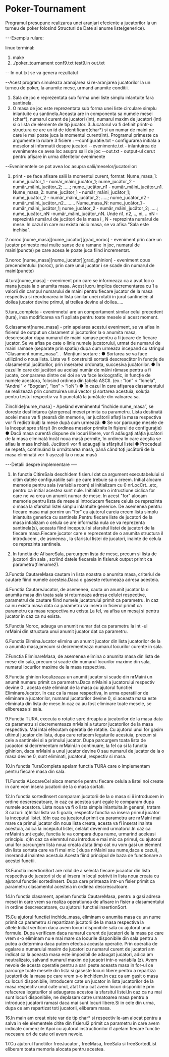 # Poker-Tournament
Programul presupune realizarea unei aranjari efeciente a jucatorilor la un turneu de poker folosind Structuri de Date si anume liste(generice).

---Exemplu rulare:

linux terminal:
1. make
2. ./poker_tournament conf9.txt test9.in out.txt

-- In out.txt se va genera rezultatul


--Acest program simuleaza aranajarea si re-aranjarea jucatorilor la un turneu de poker, la anumite mese, urmand anumite conditii.

1. Sala de joc e reprezentata sub forma unei liste simplu inlantuite fara santinela.
2. O masa de joc este reprezentata sub forma unei liste circulare simplu inlantuite cu santinela.Aceasta are in componenta sa numele mesei (char*), numarul curent de jucatori (int), numarul maxim de jucatori (int) si o lista de elemente de tip jucator.
3.Jucatorul va fi definit printr-o structura ce are un id de identificare(char*) si un numar de maini pe care le mai poate juca la momentul curent(int).
Programul primeste ca argumente la rulare 3 fisiere :
--configuratie.txt - configurarea initiala a meselor si informatii despre jucatori
--evenimente.txt - inlantuirea de evenimente ce avea loc asupra salii de joc
--out.txt - output-ul cerut pentru afișare în urma diferitelor evenimente

--Evenimentele ce pot avea loc asupra salii/meselor/jucatorilor:
1. print - se face afisare salii la momentul curent, format: Nume_masa_1: nume_jucător_1 - număr_mâini_jucător_1; nume_jucător_2 - număr_mâini_jucător_2; .....; nume_jucător_n1 - număr_mâini_jucător_n1.
Nume_masa_2: nume_jucător_1 - număr_mâini_jucător_1; nume_jucător_2 - număr_mâini_jucător_2; .....; nume_jucător_n2 -număr_mâini_jucător_n2.........
Nume_masa_N: nume_jucător_1 - număr_mâini_jucător_1; nume_jucător_2 - număr_mâini_jucător_2; .....; nume_jucător_nN -număr_mâini_jucător_nN. 
Unde n1, n2, .., ni, .. nN - reprezintă numărul de jucători de la masa i , N - reprezinta numărul de mese.
In cazul in care nu exista nicio masa, se va afisa "Sala este inchisa".

2.noroc [nume_masa][nume_jucator][grad_noroc] - eveniment prin care un jucator primeste mai multe sanse de a ramane in joc, numarul de maini(puncte) pe care acesa le poate juca fiind incrementat.

3.noroc [nume_masa][nume_jucator][grad_ghinion] - eveniment opus precendentului (noroc), prin care unui jucator i se scade din numarul de maini(puncte)

4.tura[nume_masa] - eveniment prin care se informeaza ca a avut loc o mana jucata la o anumita masa. Acest lucru implica decrementarea cu 1 a valorii din campul numarului de maini pentru fiecare jucator de la masa respectiva si reordonarea in lista similar unei rotatii in jurul santinelei: al doilea jucator devine primul, al treilea devine al doilea.....

5.tura_completa - evenimnetul are un comportament similar celui precedent (tura), insa modificarea va fi apliata pentru toate mesele al acest moment. 

6.clasament[nume_masa] - prin apelarea acestui eveniment, se va afisa in fisierul de output un clasament al jucatorilor la o anumita masa, descrescator dupa numarul de maini ramase pentru a fi jucare de fiecare jucator. Se va afisa pe cate o linie numele jucatorului, urmat de numarul de maini ramase (separate prin spatiu) dupa cum urmeaza incepand cu stringul "Clasament nume_masa".
. ​ Mențiuni sortare​ :
● Sortarea se va face utilizând o noua lista. Lista va fi construită sortată
descrescător în funcție de clasamentul jucătorilor, prin inserarea
ordonata, succesiva jucătorilor.
● În cazul în care doi jucători au același număr de mâini rămase pentru a
fi jucate, compararea dintre cei doi se va face lexicografic, in funcție de
numele acestora, folosind ordinea din tabela ASCII. (ex.: “Ion” <
“Ionela”, “Andrei” < “Bogdan”, “Ion” > “IoN”)
● În cazul în care afișarea clasamentului se realizează prin construirea
unui vector și sortarea acestuia, soluția pentru testul respectiv va fi
punctată la jumătate din valoarea sa.

7.inchide[nume_masa] - Apelând evenimentul “închide nume_masa”, se dorește desființarea (ștergerea) mesei primita ca parametru. Lista destinată acelei mese va fi ștearsă din memorie, iar jucătorii aflați la masa respectiva vor fi redistribuiți la mese după cum urmează:
  ● Se vor parcurge mesele de la început spre sfârșit (în ordinea meselor primite în fișierul de configurație)
  ● Dacă masa curentă dispune de locuri libere, vor fi adăugați atâția jucători de la masa eliminată încât noua masă permite, în ordinea în care aceștia se aflau la masa închisă. Jucătorii vor fi adaugați la sfârșitul listei
  ● Procedeul se repetă, continuând la următoarea masă, până când toți jucătorii de la masa eliminată vor fi așezați la o noua masă
  
  
  
 ---Detalii despre implementare ---
 
 1. In functia CitireSala deschidem fisierul dat ca argument executabelului si citim datele configuratiile salii pe care trebuie sa o creem. Initial alocam memorie pentru sala (variabila room) si initializam cu 0 nrLocCrt...etc, pentru ca initial acestea sunt nule. Initializam o intructiune ciclica for care ne va crea un anumit numar de mese. In acest "for" alocam memorie pentru lista de mese si introducem fiecare celula ce reprezinta o masa la sfarsitul listei simplu inlantuite generice. De asemenea pentru fiecare masa mai pornim un "for" cu ajutorul careia creem lista simplu inlantuita generica cu santinela.Pentru fiecare liste de jucatori de la masa intializam o celula ce are informatia nula ce va reprezenta santinela(s), aceasta fiind inceputul si sfarsitul listei de jucatori de la fiecare masa.Fiecare jucator care e reprezentat de o anumita structura il introducem , de asmenea , la sfaristul listei de jucatori, inainte de celula ce reprezinta santinela.

2. In functia de AfisareSala, parcurgem lista de mese, precum si lista de jucatori din sala , scriind datele fiecareia in fisieruk output primit ca parametru(filename2).

3.Functia CautareMasa cautam in lista noastra o anumita masa, criteriul de cautare fiind numele acesteia.Daca o gaseste returneaza adresa acesteia.

4.Functia CautareJucator, de asemenea, cauta un anumit jucator la o anumita masa din toata sala si returneaza adresa celulei respective, parametrul de cautare fiind numele jucatorului primit ca parametru. In caz ca nu exista masa data ca parametru va insera in fisierul primit ca parametru ca masa respectiva nu exista.La fel, va afisa un mesaj si pentru jucator in caz ca nu exista.

5.Functia Noroc, adauga un anumit numar dat ca parametru la int -ul nrMaini din structura unui anumit jucator dat ca parametru.

6.Functia EliminaJucator elimina un anumit jucator din lista jucatorilor de la o anumita masa,precum si decrementeaza numarul locurilor curente in sala.

7.Functia EliminareMasa, de asemenea elimina o anumita masa din lista de mese din sala, precum si scade din numarul locurilor maxime din sala, numarul locurilor maxime de la masa respectiva.

8.Functia ghinion localizeaza un anumit jucator si scade din nrMaini un anumit numaru primit ca parametru.Daca nrMaini a jucatorului respectiv devine 0 , acesta este eliminat de la masa cu ajutorul functiei EliminareJucator. In caz ca la masa respectiva, in urma operatiilor de eliminare a jucatorilor, numarul jucatorilor devine 0, si aceasta masa este eliminata din lista de mese.In caz ca au fost eliminare toate mesele, se elibereaza si sala.

9.Functia TURA, executa o rotatie spre dreapta a jucatorilor de la masa data ca parametru si decrementeaza nrMaini a tuturor jucatorilor de la masa respectiva. Mai intai efecutam operatia de rotatie. Cu ajutorul unui for gasim ultimul jucator din lista, dupa care refacem legaturile acestuia, precum si cele a santinelei si a primului jucator. Dupa parcurgem toata lista de jucaotori si decrementam nrMaini.In continuare, la fel ca si la functia gihinion, daca nrMaini a unui jucator devine 0 sau numarul de jucator de la o masa devine 0, sunt eliminati, jucatorul ,respectiv si masa.

10.In functia TuraCompleta apelam functia TURA care o implementam pentru fiecare masa din sala.

11.Functia ALocareCel aloca memorie pentru fiecare celula a listei noi create in care vom insera jucatorii de la o masa sortati.

12.In functia sortedInsert comparam jucatorii de la o masa si ii introducem in ordine descrescatoare, in caz ca acestea sunt egale le comparam dupa numele acestora.
Lista noua va fi o lista simpla inlantuita.In general, tratam 3 cazuri:
a)Initial lista va fi goala, respectiv functia va insera primul jucator la inceputul listei.
b)In caz ca jucatorul primit ca parametru are nrMaini mai mare ca primul jucator din noua lista creata, acesta va fi inserat inainte acestuia, adica la inceputul listei, celalat devenind urmatorul.In caz ca nrMaini sunt egale, functia le va compara dupa nume, urmarind aceleasi principiu.
c)In caz ca elemntul nou introdus e mai mic ca primul, cu ajutorul unui for parcurgem lista noua creata atata timp cat nu vom gasi un element din lista sortata care va fi mai mic ( dupa nrMaini sau nume,daca e cazul), inserandul inaintea acestuia.Acesta fiind principul de baza de functionare a acestei functii.

13.Functia insertionSort are rolul de a selecta fiecare jucaotor din lista respectiva de jucatori si de al insera in locul potrivit in lista noua creata cu ajutorul functiei sortedInsert. Dupa care printeaza intr-un fisier primit ca parametru clasamentul acesteia in ordinea descrescatoare.

14.In functia clasament, apelam functia CautareMasa, pentru a gasi adresa mesei in care vrem sa realiza operatiunea de afisare in fisier a clasamentului in ordine descrescatoare, cu ajutorul functiei insertionSort.

15.Cu ajutorul functiei inchide_masa, eliminam o anumita masa cu un nume primit ca parametru si repartizam jucatorii de la masa respectiva la altele.Initial verificm daca avem locuri disponibile sala cu ajutorul unui formule. Dupa verificam daca numarul curent de jucatori de la masa pe care vrem s-o eliminam nu e mai mare ca locurile disponibile din sala pentru a putea a determina daca putem efectua aceasta operatie. Prin operatia de egalare a numarului maxim de jucatori cu numarul curent de jucatori am indicat ca la aceasta masa este imposibil de adaugat jucatori, adica am neutralizato, salvand numarul maxim de jucaotri intr-o variabila (z). Avem nevoie de acesta operatie pentru a sari peste aceasta masa in for-ul ce parcurge toate mesele din lista si gaseste locuri libere pentru a repartiza jucatorii de la masa pe care vrem s-o inchidem.In caz ca am gasit o masa cu locuri disponibile, introducem cate un jucator in lista jucatorilor de la masa respectiv unul cate unul, atat timp cat avem locuri disponibile prin refacerea legaturilor si adaugarea acestoa la sfarsitul listei.In caz ca nu mai sunt locuri disponibile, ne deplasam catre urmatoarea masa pentru a introduce jucatorii ramasi daca mai sunt locuri libere.Si in cele din urma, dupa ce am repartizat toti jucatorii, eliberam masa.

16.In main am creat niste var de tip char* si respectiv le-am alocat pentru a salva in ele elementele citite din fisierul2 primit ca parametru in care avem indicate comenzile.Apoi cu ajutorul instructionilor if apelam fiecare functie necesara ori de cate ori avem nevoie.

17.Cu ajutorul functiilor freeJucator , freeMasa, freeSala si freeSortedList eliberam toata memoria alocata pentru acestea. 

